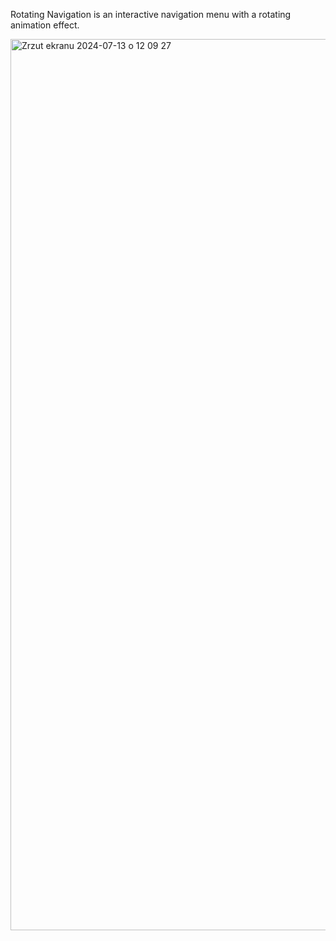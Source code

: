 Rotating Navigation is an interactive navigation menu with a rotating animation effect.

<img width="1426" alt="Zrzut ekranu 2024-07-13 o 12 09 27" src="https://github.com/user-attachments/assets/e43a1efa-2351-4fc5-96d3-9726d592b2ce">
